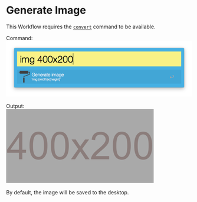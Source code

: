 # Generate Image

This Workflow requires the [`convert`](https://www.imagemagick.org/script/convert.php) command to be available. 

Command:  
![screenshot](screenshot.png)

Output:  
![exmaple](img-400x200.png)

By default, the image will be saved to the desktop.
